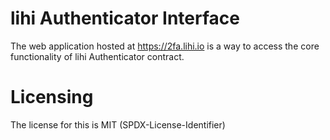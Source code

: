 # lihi Authenticator Interface

The web application hosted at https://2fa.lihi.io is a way to access the core functionality of lihi Authenticator contract.

# Licensing

The license for this is MIT (SPDX-License-Identifier)